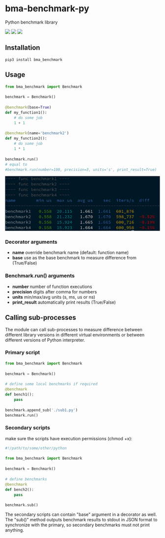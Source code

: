 # bma-benchmark-py

Python benchmark library

<img src="https://img.shields.io/pypi/v/bma_benchmarkg.svg" /> <img src="https://img.shields.io/badge/license-MIT-green" /> <img src="https://img.shields.io/badge/python-3.5%20%7C%203.6%20%7C%203.7%20%7C%203.8-blue.svg" />


## Installation

```shell
pip3 install bma_benchmark
```

## Usage

```python
from bma_benchmark import Benchmark

benchmark = Benchmark()

@benchmark(base=True)
def my_function1():
    # do some job
    1 + 1

@benchmark(name='benchmark2')
def my_function2():
    # do some job
    1 * 1

benchmark.run()
# equal to
#benchmark.run(number=100, precision=3, units='s', print_result=True)
```

![results](https://github.com/alttch/bma-benchmark-py/blob/main/run.png?raw=true)

### Decorator arguments

* **name** override benchmark name (default: function name)
* **base** use as the base benchmark to measure difference from (True/False)

### Benchmark.run() arguments

* **number** number of function executions
* **precision** digits after comma for numbers
* **units** min/max/avg units (s, ms, us or ns)
* **print_result** automatically print results (True/False)

## Calling sub-processes

The module can call sub-processes to measure difference between different
library versions in different virtual environments or between different
versions of Python interpreter.

### Primary script

```python
from bma_benchmark import Benchmark

benchmark = Benchmark()

# define some local benchmarks if required
@benchmark
def bench1():
    pass

benchmark.append_sub('./sub1.py')
benchmark.run()
```

### Secondary scripts

make sure the scripts have execution permissions (chmod +x):

```python
#!/path/to/some/other/python

from bma_benchmark import Benchmark

benchmark = Benchmark()

# define benchmarks
@benchmark
def bench2():
    pass

benchmark.sub()
```

The secondary scripts can contain "base" argument in a decorator as well. The
"sub()" method outputs benchmark results to stdout in JSON format to
synchronize with the primary, so secondary benchmarks must not print anything.
